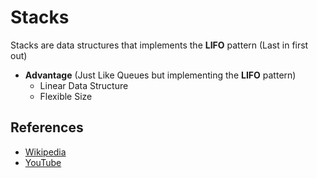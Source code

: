 # Stacks

Stacks are data structures that implements the **LIFO** pattern (Last in first out)

- **Advantage** (Just Like Queues but implementing the **LIFO** pattern)
  - Linear Data Structure
  - Flexible Size

## References

- [Wikipedia](https://en.wikipedia.org/wiki/stack)
- [YouTube](https://www.youtube.com/watch?v=wjI1WNcIntg&list=PLLXdhg_r2hKA7DPDsunoDZ-Z769jWn4R8&index=3&)
